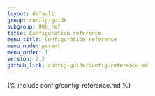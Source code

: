 ```yaml
---
layout: default
group: config-guide 
subgroup: 900_ref
title: Configuration reference
menu_title: Configuration reference
menu_node: parent
menu_order: 1
version: 2.2
github_link: config-guide/config-reference.md
---
```


{% include config/config-reference.md %}